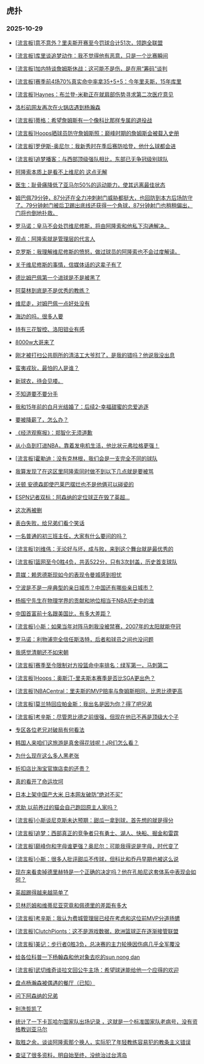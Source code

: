 ## 虎扑 
### 2025-10-29

+ [[流言板]意不意外？里夫斯开赛至今罚球合计51次，领跑全联盟](https://bbs.hupu.com/635421036.html)

+ [[流言板]库里谈追梦动作：我不觉得他有恶意，只是一个比赛瞬间](https://bbs.hupu.com/635422270.html)

+ [[流言板]加内特谈詹姆斯休战：这可能不是伤，是在用“筹码”谈判](https://bbs.hupu.com/635422688.html)

+ [[流言板]赛季前4场70%真实命中率拿35+5+5：今年里夫斯，15年库里](https://bbs.hupu.com/635423731.html)

+ [[流言板]Haynes：布兰登-米勒正在就肩部伤势寻求第二次医疗意见](https://bbs.hupu.com/635423483.html)

+ [洛杉矶网友再次在火锅店遇到杨瀚森](https://bbs.hupu.com/635419776.html)

+ [[流言板]蒂格：希望詹姆斯有一个像科比那样专属的退役战](https://bbs.hupu.com/635421677.html)

+ [[流言板]Hoops晒球员防守詹姆斯照：巅峰时期的詹姆斯会被载入史册](https://bbs.hupu.com/635423187.html)

+ [[流言板]罗伊斯-奥尼尔：我新秀时在季后赛防哈登，他什么球都会进](https://bbs.hupu.com/635421232.html)

+ [[流言板]追梦播客：与西部顶级强队相比，东部已无争冠级别球队](https://bbs.hupu.com/635423018.html)

+ [阿隆索本质上是看不上维尼的 这点无解](https://bbs.hupu.com/635413891.html)

+ [医生：耻骨痛降低了亚马尔50%的运动能力，使其远离最佳状态](https://bbs.hupu.com/635413131.html)

+ [姆巴佩79分钟，87分还在全力冲刺射门威胁都挺大，也回防到本方后场防守了。79分钟射门被后卫踢出底线还获得一个角球，87分钟射门也稍稍偏出，门将也倒地扑救。](https://bbs.hupu.com/635416693.html)

+ [罗马诺：皇马不会处罚维尼修斯，将由阿隆索和他私下沟通解决。](https://bbs.hupu.com/635418093.html)

+ [观点：阿隆索就是管理层的代言人](https://bbs.hupu.com/635422120.html)

+ [克罗斯：我理解维尼修斯的愤怒，做过球员的阿隆索也不会过度解读。](https://bbs.hupu.com/635419020.html)

+ [关于维尼修斯的事情，信媒体话的这辈子有了](https://bbs.hupu.com/635421686.html)

+ [德比姆巴佩第一个进球是不是被黑了](https://bbs.hupu.com/635413866.html)

+ [阿莫林到底是不是优秀的教练？](https://bbs.hupu.com/635419111.html)

+ [维尼走，对姆巴佩一点好处没有](https://bbs.hupu.com/635422289.html)

+ [海边的吗，很多人要](https://bbs.hupu.com/635421083.html)

+ [持有三花智控、洛阳钼业有感](https://bbs.hupu.com/635420170.html)

+ [8000w大哥来了](https://bbs.hupu.com/635423123.html)

+ [刚才被打扫公共厕所的清洁工大爷怼了，是我的错吗？他说我没出息](https://bbs.hupu.com/635422701.html)

+ [蛮夷戎狄，最怕的人是谁？](https://bbs.hupu.com/635421437.html)

+ [新球衣，待会见喽。](https://bbs.hupu.com/635423388.html)

+ [不知道要不要分手](https://bbs.hupu.com/635420895.html)

+ [我和15年前的白月光结婚了：后续2-幸福甜蜜的恋爱追逐](https://bbs.hupu.com/635421464.html)

+ [要被降薪了，怎么办？](https://bbs.hupu.com/635419863.html)

+ [《经济观察报》：郑智化无须道歉](https://bbs.hupu.com/635422734.html)

+ [从小岛到打进NBA，靠着发电机生活，他比状元弗拉格更强！](https://bbs.hupu.com/635423414.html)

+ [[流言板]霍勒迪：没有克林根，我们会是一支完全不同的球队](https://bbs.hupu.com/635424727.html)

+ [我算发现了在这区里阿隆索同时做不到以下几点就是要被骂](https://bbs.hupu.com/635417881.html)

+ [沃顿 安德森即使巴莱巴摆烂也不是他俩可以碰瓷的](https://bbs.hupu.com/635416324.html)

+ [ESPN记者双标：阿森纳的定位球正在毁了英超…](https://bbs.hupu.com/635419170.html)

+ [这次再被删](https://bbs.hupu.com/635424919.html)

+ [表白失败，给兄弟们看个笑话](https://bbs.hupu.com/635424612.html)

+ [一名普通的初三班主任，大家有什么要问的吗？](https://bbs.hupu.com/635423393.html)

+ [[流言板]刘维伟：无论好与坏，成与败，来到这个舞台就是最优秀的](https://bbs.hupu.com/635422813.html)

+ [[流言板]篮网至今0胜4负，共丢522分，只有3次封盖，历史首支球队](https://bbs.hupu.com/635424185.html)

+ [意媒：赖恩德斯现如今的表现令曼城感到担忧](https://bbs.hupu.com/635416795.html)

+ [宁波是不是一座典型的亲日城市？中国还有哪些亲日城市？](https://bbs.hupu.com/635422910.html)

+ [杨振宁先生在物理学界的贡献和地位相当于NBA历史中的谁](https://bbs.hupu.com/635422118.html)

+ [中国首富前十名跟美国比，有多大差距？](https://bbs.hupu.com/635422994.html)

+ [[流言板]小斯：如果当年对阵马刺我没被禁赛，2007年的太阳就能夺冠](https://bbs.hupu.com/635424813.html)

+ [罗马诺：利物浦完全信任斯洛特，后者和球员之间也没问题](https://bbs.hupu.com/635418416.html)

+ [我感觉清朝还不如宋朝](https://bbs.hupu.com/635423450.html)

+ [[流言板]赛季至今限制对方投篮命中率排名：绿军第一，马刺第二](https://bbs.hupu.com/635424003.html)

+ [[流言板]Hoops：奥斯汀-里夫斯本赛季是否比SGA更出色？](https://bbs.hupu.com/635425443.html)

+ [[流言板]NBACentral：里夫斯的MVP赔率与詹姆斯相同，比恩比德更高](https://bbs.hupu.com/635424284.html)

+ [[流言板]莫兰特回应帕金斯：我出名是因为你？得了吧兄弟 ](https://bbs.hupu.com/635424407.html)

+ [[流言板]考辛斯：尽管恩比德之前很强，但现在他已不再是顶级大个子](https://bbs.hupu.com/635424405.html)

+ [专区各位老兄对破局有何看法](https://bbs.hupu.com/635424316.html)

+ [韩国人来咱们这旅游是真舍得花钱呢！JR们怎么看？](https://bbs.hupu.com/635424295.html)

+ [为什么现在这么多人黑老张](https://bbs.hupu.com/635423785.html)

+ [折扣店比淘宝官旗店卖的还贵？](https://bbs.hupu.com/635423913.html)

+ [真的看开了命运坎坷](https://bbs.hupu.com/635423662.html)

+ [日本上架中国产大米 日本网友破防“绝对不买”](https://bbs.hupu.com/635425605.html)

+ [求助 以前养过的猫会自己跑回原主人家吗？](https://bbs.hupu.com/635424895.html)

+ [[流言板]小斯谈尼克斯未达预期：甜瓜一拿到球，首先想的就是得分](https://bbs.hupu.com/635424904.html)

+ [[流言板]追梦：西部真正的竞争者只有勇士、湖人、快船、掘金和雷霆](https://bbs.hupu.com/635425788.html)

+ [[流言板]巅峰你和字母谁更强？奥尼尔：可能我得说是字母，时代变了](https://bbs.hupu.com/635425829.html)

+ [[流言板]小斯：很多人批评甜瓜不传球，但科比和乔丹早期也被这么说](https://bbs.hupu.com/635425419.html)

+ [现在来看卖掉德里赫特是一个正确的决定吗？他在孔帕尼这套体系中表现会如何？](https://bbs.hupu.com/635420064.html)

+ [英超踢得越来越简单了](https://bbs.hupu.com/635421964.html)

+ [贝林厄姆和维蒂尼亚究竟和佩德里的差距有多大](https://bbs.hupu.com/635418885.html)

+ [[流言板]考辛斯：我认为费城管理层已经在考虑和这位前MVP分道扬镳](https://bbs.hupu.com/635426031.html)

+ [[流言板]ClutchPionts：这不是游戏数据，欧洲篮球正在逐渐接管联盟](https://bbs.hupu.com/635425676.html)

+ [[流言板]美记：步行者0胜3负，总决赛的主力轮换因伤病几乎全军覆没](https://bbs.hupu.com/635425917.html)

+ [给各位科普一下杨翰森和他对象去吃的sun nong dan](https://bbs.hupu.com/635424986.html)

+ [[流言板]武切维奇谈拉文回公牛主场：希望球迷能给他一个应得的欢迎](https://bbs.hupu.com/635425115.html)

+ [盘点杨瀚森被偶遇的餐厅（已知）](https://bbs.hupu.com/635425713.html)

+ [问下阿森纳的兄弟](https://bbs.hupu.com/635419808.html)

+ [别洗哲凯了](https://bbs.hupu.com/635424810.html)

+ [统计了一下卡瓦哈尔国家队出场记录 ，这就是一个标准国家队老病号，没有资格教训亚马尔](https://bbs.hupu.com/635425329.html)

+ [取胜之余，谈谈阿隆索那个换人，实际犯了年轻教练容易犯的教条主义错误](https://bbs.hupu.com/635424108.html)

+ [查证了很多资料，明自始至终，没统治过台湾岛](https://bbs.hupu.com/635425383.html)

